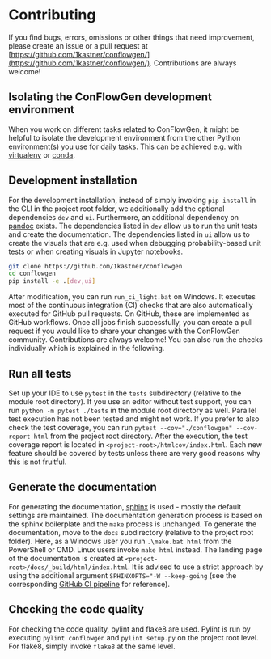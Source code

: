 # Contributing

If you find bugs, errors, omissions or other things that need improvement, please create an issue or a pull request at 
[https://github.com/1kastner/conflowgen/](https://github.com/1kastner/conflowgen/).
Contributions are always welcome!

## Isolating the ConFlowGen development environment

When you work on different tasks related to ConFlowGen, it might be helpful to isolate the development environment from
the other Python environment(s) you use for daily tasks.
This can be achieved e.g. with
[virtualenv](https://virtualenv.pypa.io/en/latest/)
or
[conda](https://docs.conda.io/projects/conda/en/latest/user-guide/tasks/manage-environments.html).

## Development installation

For the development installation, instead of simply invoking `pip install` in the CLI in the project root folder, we 
additionally add the optional dependencies `dev` and `ui`.
Furthermore, an additional dependency on
[pandoc](https://pandoc.org/installing.html)
exists.
The dependencies listed in `dev` allow us to run the unit tests and create the documentation.
The dependencies listed in `ui` allow us to create the visuals that are e.g. used when debugging probability-based 
unit tests or when creating visuals in Jupyter notebooks.

```bash
git clone https://github.com/1kastner/conflowgen
cd conflowgen
pip install -e .[dev,ui]
```

After modification, you can run `run_ci_light.bat` on Windows.
It executes most of the continuous integration (CI) checks that are also automatically executed for GitHub pull requests. 
On GitHub, these are implemented as GitHub workflows.
Once all jobs finish successfully, you can create a pull request if you would like to share your changes with the ConFlowGen community.
Contributions are always welcome!
You can also run the checks individually which is explained in the following.

## Run all tests

Set up your IDE to use `pytest` in the `tests` subdirectory (relative to the module root directory).
If you use an editor without test support, you can run `python -m pytest ./tests` in the module root directory as well.
Parallel test execution has not been tested and might not work.
If you prefer to also check the test coverage, you can run
`pytest --cov="./conflowgen" --cov-report html`
from the project root directory.
After the execution, the test coverage report is located in `<project-root>/htmlcov/index.html`.
Each new feature should be covered by tests unless there are very good reasons why this is not fruitful.

## Generate the documentation

For generating the documentation, 
[sphinx](https://www.sphinx-doc.org/)
is used - mostly the default settings are maintained.
The documentation generation process is based on the sphinx boilerplate and the `make` process is unchanged.
To generate the documentation, move to the `docs` subdirectory (relative to the project root folder).
Here, as a Windows user you run `.\make.bat html` from the PowerShell or CMD.
Linux users invoke `make html` instead.
The landing page of the documentation is created at `<project-root>/docs/_build/html/index.html`.
It is advised to use a strict approach by using the additional argument `SPHINXOPTS="-W --keep-going`
(see the corresponding
[GitHub CI pipeline](https://github.com/1kastner/conflowgen/blob/main/.github/workflows/docs.yaml#L34)
for reference).

## Checking the code quality

For checking the code quality, pylint and flake8 are used.
Pylint is run by executing `pylint conflowgen` and `pylint setup.py` on the project root level.
For flake8, simply invoke `flake8` at the same level.
